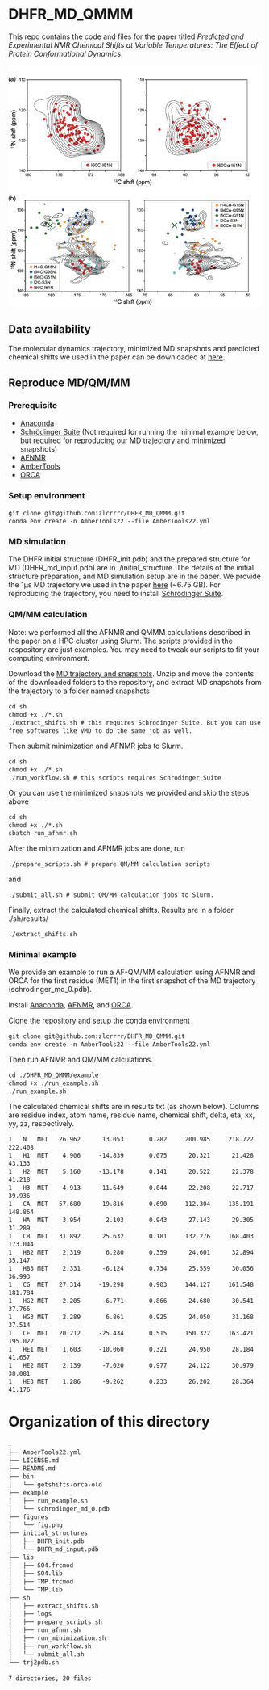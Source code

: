 # DHFR\_MD\_QMMM

This repo contains the code and files for the paper titled *Predicted and Experimental NMR Chemical Shifts at Variable Temperatures: The Effect of Protein Conformational Dynamics*. 

![Fig](./figures/fig.png)

## Data availability
The molecular dynamics trajectory, minimized MD snapshots and predicted chemical shifts we used in the paper can be downloaded at [here](https://osf.io/wqyb4/).

## Reproduce MD/QM/MM

### Prerequisite
* [Anaconda](https://docs.conda.io/projects/conda/en/latest/user-guide/install/)
* [Schrödinger Suite](https://www.schrodinger.com/downloads/releases) (Not required for running the minimal example below, but required for reproducing our MD trajectory and minimized snapshots)
* [AFNMR](https://github.com/dacase/afnmr)
* [AmberTools](https://ambermd.org/AmberTools.php)
* [ORCA](https://www.orcasoftware.de/tutorials_orca/)

### Setup environment
```
git clone git@github.com:zlcrrrr/DHFR_MD_QMMM.git
conda env create -n AmberTools22 --file AmberTools22.yml
```

### MD simulation
The DHFR initial structure (DHFR\_init.pdb) and the prepared structure for MD (DHFR\_md\_input.pdb) are in ./initial_structure. The details of the initial structure preparation, and MD simulation setup are in the paper. We provide the 1μs MD trajectory we used in the paper [here](https://osf.io/wqyb4/) (~6.75 GB). For reproducing the trajectory, you need to install [Schrödinger Suite](https://www.schrodinger.com/downloads/releases).

### QM/MM calculation
Note: we performed all the AFNMR and QMMM calculations described in the paper on a HPC cluster using Slurm. The scripts provided in the respository are just examples. You may need to tweak our scripts to fit your computing environment.

Download the [MD trajectory and snapshots](https://osf.io/wqyb4/). Unzip and move the contents of the downloaded folders to the repository, and extract MD snapshots from the trajectory to a folder named snapshots
```
cd sh
chmod +x ./*.sh
./extract_shifts.sh # this requires Schrodinger Suite. But you can use free softwares like VMD to do the same job as well.
```

Then submit minimization and AFNMR jobs to Slurm. 
```
cd sh
chmod +x ./*.sh
./run_workflow.sh # this scripts requires Schrodinger Suite
```

Or you can use the minimized snapshots we provided and skip the steps above
```
cd sh
chmod +x ./*.sh
sbatch run_afnmr.sh
```

After the minimization and AFNMR jobs are done, run
```
./prepare_scripts.sh # prepare QM/MM calculation scripts
```
and 
```
./submit_all.sh # submit QM/MM calculation jobs to Slurm.
```

Finally, extract the calculated chemical shifts. Results are in a folder ./sh/results/
```
./extract_shifts.sh
```

### Minimal example

We provide an example to run a AF-QM/MM calculation using AFNMR and ORCA for the first residue (MET1) in the first snapshot of the MD trajectory (schrodinger_md_0.pdb).

Install [Anaconda](https://docs.conda.io/projects/conda/en/latest/user-guide/install/), [AFNMR](https://github.com/dacase/afnmr), and [ORCA](https://www.orcasoftware.de/tutorials_orca/).

Clone the repository and setup the conda environment

```
git clone git@github.com:zlcrrrr/DHFR_MD_QMMM.git
conda env create -n AmberTools22 --file AmberTools22.yml
```
Then run AFNMR and QM/MM calculations. 
```
cd ./DHFR_MD_QMMM/example
chmod +x ./run_example.sh
./run_example.sh
```
The calculated chemical shifts are in results.txt (as shown below). Columns are residue index, atom name, residue name, chemical shift, delta, eta, xx, yy, zz, respectively.

```
1	N	MET	  26.962	  13.053	   0.282	 200.985	 218.722	 222.408
1	H1	MET	   4.906	 -14.839	   0.075	  20.321	  21.428	  43.133
1	H2	MET	   5.160	 -13.178	   0.141	  20.522	  22.378	  41.218
1	H3	MET	   4.913	 -11.649	   0.044	  22.208	  22.717	  39.936
1	CA	MET	  57.680	  19.816	   0.690	 112.304	 135.191	 148.864
1	HA	MET	   3.954	   2.103	   0.943	  27.143	  29.305	  31.289
1	CB	MET	  31.892	  25.632	   0.181	 132.276	 168.403	 173.044
1	HB2	MET	   2.319	   6.280	   0.359	  24.601	  32.894	  35.147
1	HB3	MET	   2.331	  -6.124	   0.734	  25.559	  30.056	  36.993
1	CG	MET	  27.314	 -19.298	   0.903	 144.127	 161.548	 181.784
1	HG2	MET	   2.205	  -6.771	   0.866	  24.680	  30.541	  37.766
1	HG3	MET	   2.289	   6.861	   0.925	  24.050	  31.168	  37.514
1	CE	MET	  20.212	 -25.434	   0.515	 150.322	 163.421	 195.022
1	HE1	MET	   1.603	 -10.060	   0.321	  24.950	  28.184	  41.657
1	HE2	MET	   2.139	  -7.020	   0.977	  24.122	  30.979	  38.081
1	HE3	MET	   1.286	  -9.262	   0.233	  26.202	  28.364	  41.176

```



# Organization of this directory
```
.
├── AmberTools22.yml
├── LICENSE.md
├── README.md
├── bin
│   └── getshifts-orca-old
├── example
│   ├── run_example.sh
│   └── schrodinger_md_0.pdb
├── figures
│   └── fig.png
├── initial_structures
│   ├── DHFR_init.pdb
│   └── DHFR_md_input.pdb
├── lib
│   ├── SO4.frcmod
│   ├── SO4.lib
│   ├── TMP.frcmod
│   └── TMP.lib
├── sh
│   ├── extract_shifts.sh
│   ├── logs
│   ├── prepare_scripts.sh
│   ├── run_afnmr.sh
│   ├── run_minimization.sh
│   ├── run_workflow.sh
│   └── submit_all.sh
└── trj2pdb.sh

7 directories, 20 files
```
